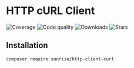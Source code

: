 # HTTP cURL Client

![Coverage](https://img.shields.io/scrutinizer/coverage/g/sunrise-php/http-client-curl?style=social)
![Code quality](https://img.shields.io/scrutinizer/quality/g/sunrise-php/http-client-curl?style=social)
![Downloads](https://img.shields.io/packagist/dt/sunrise/http-client-curl?style=social)
![Stars](https://img.shields.io/github/stars/sunrise-php/http-client-curl?style=social)

## Installation

```bash
composer require sunrise/http-client-curl
```
